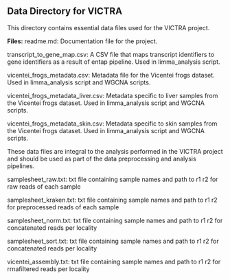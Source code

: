 ## Data Directory for VICTRA
This directory contains essential data files used for the VICTRA project.

**Files:**
readme.md: Documentation file for the project.

transcript_to_gene_map.csv: A CSV file that maps transcript identifiers to gene identifiers as a result of entap pipeline. Used in limma_analysis script.

vicentei_frogs_metadata.csv: Metadata file for the Vicentei frogs dataset. Used in limma_analysis script and WGCNA scripts.

vicentei_frogs_metadata_liver.csv: Metadata specific to liver samples from the Vicentei frogs dataset. Used in limma_analysis script and WGCNA scripts.

vicentei_frogs_metadata_skin.csv: Metadata specific to skin samples from the Vicentei frogs dataset. Used in limma_analysis script and WGCNA scripts.

These data files are integral to the analysis performed in the VICTRA project and should be used as part of the data preprocessing and analysis pipelines.

samplesheet_raw.txt: txt file containing sample names and path to r1 r2 for raw reads of each sample

samplesheet_kraken.txt: txt file containing sample names and path to r1 r2 for preprocessed reads of each sample

samplesheet_norm.txt: txt file containing sample names and path to r1 r2 for concatenated reads per locality

samplesheet_sort.txt: txt file containing sample names and path to r1 r2 for concatenated reads per locality

vicentei_assembly.txt: txt file containing sample names and path to r1 r2 for rrnafiltered reads per locality
